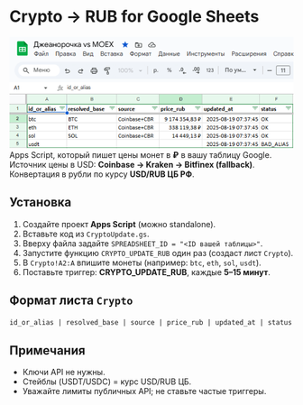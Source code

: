# Crypto → RUB for Google Sheets
![подпись](sample.png)
<br>
Apps Script, который пишет цены монет в **₽** в вашу таблицу Google. Источник цены в USD: **Coinbase → Kraken → Bitfinex (fallback)**. Конвертация в рубли по курсу **USD/RUB ЦБ РФ**.

## Установка
1. Создайте проект **Apps Script** (можно standalone).
2. Вставьте код из `CryptoUpdate.gs`.
3. Вверху файла задайте `SPREADSHEET_ID = "<ID вашей таблицы>"`.
4. Запустите функцию `CRYPTO_UPDATE_RUB` один раз (создаст лист `Crypto`).
5. В `Crypto!A2:A` впишите монеты (например: `btc`, `eth`, `sol`, `usdt`).
6. Поставьте триггер: **CRYPTO_UPDATE_RUB**, каждые **5–15 минут**.

## Формат листа `Crypto`
`id_or_alias | resolved_base | source | price_rub | updated_at | status`

## Примечания
- Ключи API не нужны.
- Стейблы (USDT/USDC) = курс USD/RUB ЦБ.
- Уважайте лимиты публичных API; не ставьте частые триггеры.
